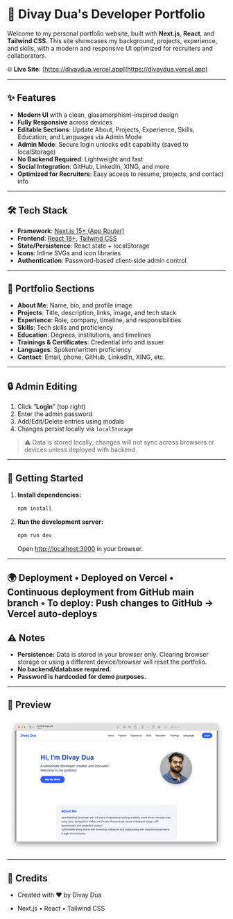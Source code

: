 # 🚀 Divay Dua's Developer Portfolio

Welcome to my personal portfolio website, built with **Next.js**, **React**, and **Tailwind CSS**. This site showcases my background, projects, experience, and skills, with a modern and responsive UI optimized for recruiters and collaborators.

🌐 **Live Site**: [https://divaydua.vercel.app](https://divaydua.vercel.app)

---

## ✨ Features

- **Modern UI** with a clean, glassmorphism-inspired design
- **Fully Responsive** across devices
- **Editable Sections**: Update About, Projects, Experience, Skills, Education, and Languages via Admin Mode
- **Admin Mode**: Secure login unlocks edit capability (saved to localStorage)
- **No Backend Required**: Lightweight and fast
- **Social Integration**: GitHub, LinkedIn, XING, and more
- **Optimized for Recruiters**: Easy access to resume, projects, and contact info

---

## 🛠️ Tech Stack

- **Framework**: [Next.js 15+ (App Router)](https://nextjs.org/)
- **Frontend**: [React 18+](https://react.dev/), [Tailwind CSS](https://tailwindcss.com/)
- **State/Persistence**: React state + localStorage
- **Icons**: Inline SVGs and icon libraries
- **Authentication**: Password-based client-side admin control

---

## 📄 Portfolio Sections

- **About Me**: Name, bio, and profile image
- **Projects**: Title, description, links, image, and tech stack
- **Experience**: Role, company, timeline, and responsibilities
- **Skills**: Tech skills and proficiency
- **Education**: Degrees, institutions, and timelines
- **Trainings & Certificates**: Credential info and issuer
- **Languages**: Spoken/written proficiency
- **Contact**: Email, phone, GitHub, LinkedIn, XING, etc.

---

## 🔒 Admin Editing

1. Click “**Login**” (top right)
2. Enter the admin password
3. Add/Edit/Delete entries using modals
4. Changes persist locally via `localStorage`

> ⚠️ Data is stored locally; changes will not sync across browsers or devices unless deployed with backend.

---
## 🚀 Getting Started

1. **Install dependencies:**
   ```bash
   npm install
   ```
2. **Run the development server:**
   ```bash
   npm run dev
   ```
   Open [http://localhost:3000](http://localhost:3000) in your browser.

---

🌍 Deployment
	•	Deployed on Vercel
	•	Continuous deployment from GitHub main branch
	•	To deploy: Push changes to GitHub → Vercel auto-deploys
---

## ⚠️ Notes
- **Persistence:** Data is stored in your browser only. Clearing browser storage or using a different device/browser will reset the portfolio.
- **No backend/database required.**
- **Password is hardcoded for demo purposes.**

---

## 📸 Preview
![Portfolio Screenshot](public/portfolio-page.png)

---

## 🙏 Credits
- Created with ❤️ by Divay Dua

- Next.js • React • Tailwind CSS
